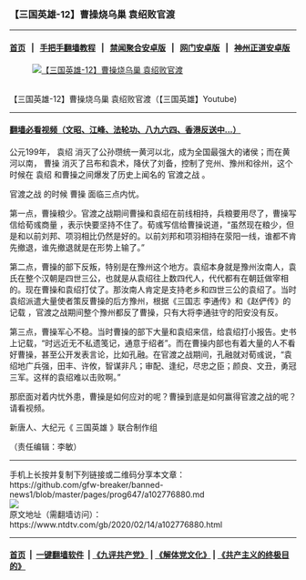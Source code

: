 ### 【三国英雄-12】曹操烧乌巢 袁绍败官渡
------------------------

#### [首页](https://github.com/gfw-breaker/banned-news1/blob/master/README.md) &nbsp;&nbsp;|&nbsp;&nbsp; [手把手翻墙教程](https://github.com/gfw-breaker/guides/wiki) &nbsp;&nbsp;|&nbsp;&nbsp; [禁闻聚合安卓版](https://github.com/gfw-breaker/bn-android) &nbsp;&nbsp;|&nbsp;&nbsp; [网门安卓版](https://github.com/oGate2/oGate) &nbsp;&nbsp;|&nbsp;&nbsp; [神州正道安卓版](https://github.com/SzzdOgate/update) 



<div><div class="featured_image">
 <a href="https://i.ntdtv.com/assets/uploads/2020/02/maxresdefault-1-10.jpg" target="_blank">
  <figure>
   <img alt="【三国英雄-12】曹操烧乌巢 袁绍败官渡" src="https://i.ntdtv.com/assets/uploads/2020/02/maxresdefault-1-10-800x450.jpg"/>
  </figure><br/>
 </a>
 <span class="caption">
  【三国英雄-12】曹操烧乌巢 袁绍败官渡（【三国英雄】Youtube)
 </span>
</div>
</div><hr/>

#### [翻墙必看视频（文昭、江峰、法轮功、八九六四、香港反送中...）](http://167.172.214.107/home.html)

<div><div class="post_content" itemprop="articleBody">
 <p>
  公元199年，
  <ok href="https://www.ntdtv.com/gb/袁绍.htm">
   袁绍
  </ok>
  消灭了公孙瓒统一黄河以北，成为全国最强大的诸侯；而在黄河以南，
  <ok href="https://www.ntdtv.com/gb/曹操.htm">
   曹操
  </ok>
  消灭了吕布和袁术，降伏了刘备，控制了兖州、豫州和徐州，这个时候在
  <ok href="https://www.ntdtv.com/gb/袁绍.htm">
   袁绍
  </ok>
  和曹操之间爆发了历史上闻名的
  <ok href="https://www.ntdtv.com/gb/官渡之战.htm">
   官渡之战
  </ok>
  。
 </p>
 <div class="video_fit_container">
 </div>
 <p>
  <ok href="https://www.ntdtv.com/gb/官渡之战.htm">
   官渡之战
  </ok>
  的时候
  <ok href="https://www.ntdtv.com/gb/曹操.htm">
   曹操
  </ok>
  面临三点内忧。
 </p>
 <p>
  第一点，曹操粮少。官渡之战期间曹操和袁绍在前线相持，兵粮要用尽了，曹操写信给荀彧商量 ，表示快要坚持不住了。荀彧写信给曹操说道，“虽然现在粮少，但是和以前刘邦、项羽相比仍然是好的。以前刘邦和项羽相持在荥阳一线，谁都不肯先撤退，谁先撤退就是在形势上输了。”
 </p>
 <p>
  第二点，曹操的部下反叛，特别是在豫州这个地方。袁绍本身就是豫州汝南人，袁氏在整个汉朝是四世三公，也就是从袁绍往上数四代人，代代都有在朝廷做宰相的。现在曹操和袁绍打仗了。那汝南人肯定是支持老乡和四世三公的袁绍了。当时袁绍派遣大量使者策反曹操的后方豫州，根据《三国志 李通传》和《赵俨传》的记载 ，官渡之战期间整个豫州都反了曹操，只有大将李通驻守的阳安没有反。
 </p>
 <p>
  第三点，曹操军心不稳。当时曹操的部下大量和袁绍来信，给袁绍打小报告。史书上记载，“时远近无不私遗笺记，通意于绍者”。而在曹操内部也有着大量的人不看好曹操，甚至公开发表言论，比如孔融。在官渡之战期间，孔融就对荀彧说，“袁绍地广兵强，田丰、许攸，智谋非凡；审配、逢纪，尽忠之臣；颜良、文丑，勇冠三军。这样的袁绍难以击败啊。”
 </p>
 <p>
  那麽面对着内忧外患，曹操是如何应对的呢？曹操到底是如何赢得官渡之战的呢？请看视频。
 </p>
 <p>
  新唐人、大纪元《
  <ok href="https://www.ntdtv.com/gb/三国英雄.htm">
   三国英雄
  </ok>
  》联合制作组
 </p>
 <p>
  （责任编辑：李敏）
 </p>
 <div class="single_ad">
 </div>
</div>
</div>
<hr/>
手机上长按并复制下列链接或二维码分享本文章：<br/>
https://github.com/gfw-breaker/banned-news1/blob/master/pages/prog647/a102776880.md <br/>
<a href='https://github.com/gfw-breaker/banned-news1/blob/master/pages/prog647/a102776880.md'><img src='https://github.com/gfw-breaker/banned-news1/blob/master/pages/prog647/a102776880.md.png'/></a> <br/>
原文地址（需翻墙访问）：https://www.ntdtv.com/gb/2020/02/14/a102776880.html


------------------------
#### [首页](https://github.com/gfw-breaker/banned-news1/blob/master/README.md) &nbsp;|&nbsp; [一键翻墙软件](https://github.com/gfw-breaker/nogfw/blob/master/README.md) &nbsp;| [《九评共产党》](https://github.com/gfw-breaker/9ping.md/blob/master/README.md#九评之一评共产党是什么) | [《解体党文化》](https://github.com/gfw-breaker/jtdwh.md/blob/master/README.md) | [《共产主义的终极目的》](https://github.com/gfw-breaker/gczydzjmd.md/blob/master/README.md)


<img src='http://gfw-breaker.win/banned-news/pages/prog647/a102776880.md' width='0px' height='0px'/>